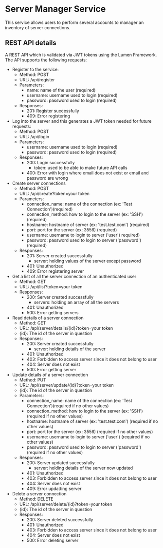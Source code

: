 # Server Manager Service
This service allows users to perform several accounts to manager an inventory of server connections. 

## REST API details
A REST API which is validated via JWT tokens using the Lumen Framework. 
The API supports the following requests:
* Register to the service: 
  * Method: POST
  * URL: /api/register
  * Parameters:
    * name: name of the user (required)
    * username: username used to login (required)
    * password: password used to login (required)
  * Responses:
    * 201: Register successfully
    * 409: Error registering
* Log into the server and this generates a JWT token needed for future requests:
  * Method: POST
  * URL: /api/login
  * Parameters:
    * username: username used to login (required)
    * password: password used to login (required)
  * Responses:
    * 200: Login successfully
      * token: used to be able to make future API calls
    * 400: Error with login where email does not exist or email and password are wrong
* Create server connections
  * Method: POST
  * URL: /api/create?token=your token
  * Parameters:
    * connection_name: name of the connection (ex: 'Test Connection')(required)
    * connection_method: how to login to the server (ex: 'SSH') (required)
    * hostname: hostname of server (ex: 'test.test.com') (required)
    * port: port for the server (ex: 3556) (required)
    * username: username to login to server ('user') required)
    * password: password used to login to server ('password') (required)
  * Responses:
    * 201: Server created successfully
      * server: holding values of the server except password
    * 401: Unauthorized
    * 409: Error registering server
* Get a list of all the server connection of an authenticated user
  * Method: GET
  * URL: /api/list?token=your token
  * Responses:
    * 200: Server created successfully
      * servers: holding an array of all the servers
    * 401: Unauthorized
    * 500: Error getting servers
* Read details of a server connection
  * Method: GET
  * URL: /api/server/details/{id}?token=your token
  * {id}: The id of the server in question
  * Responses:
    * 200: Server created successfully
      * server: holding details of the server
    * 401: Unauthorized
    * 403: Forbidden to access server since it does not belong to user
    * 404: Server does not exist
    * 500: Error getting server
* Update details of a server connection
  * Method: PUT
  * URL: /api/server/update/{id}?token=your token
  * {id}: The id of the server in question
  * Parameters:
    * connection_name: name of the connection (ex: 'Test Connection')(required if no other values)
    * connection_method: how to login to the server (ex: 'SSH') (required if no other values)
    * hostname: hostname of server (ex: 'test.test.com') (required if no other values)
    * port: port for the server (ex: 3556) (required if no other values)
    * username: username to login to server ('user') (required if no other values)
    * password: password used to login to server ('password') (required if no other values)
  * Responses:
    * 200: Server updated successfully
      * server: holding details of the server now updated
    * 401: Unauthorized
    * 403: Forbidden to access server since it does not belong to user
    * 404: Server does not exist
    * 409: Error updatting server
* Delete a server connection
  * Method: DELETE
  * URL: /api/server/delete/{id}?token=your token
  * {id}: The id of the server in question
  * Responses:
    * 200: Server deleted successfully
    * 401: Unauthorized
    * 403: Forbidden to access server since it does not belong to user
    * 404: Server does not exist
    * 500: Error deleting server
